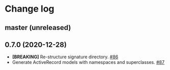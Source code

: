 # Change log

## master (unreleased)

## 0.7.0 (2020-12-28)

* **[BREAKING]** Re-structure signature directory. [#86](https://github.com/pocke/rbs_rails/pull/86)
* Generate ActiveRecord models with namespaces and superclasses. [#87](https://github.com/pocke/rbs_rails/pull/87)
